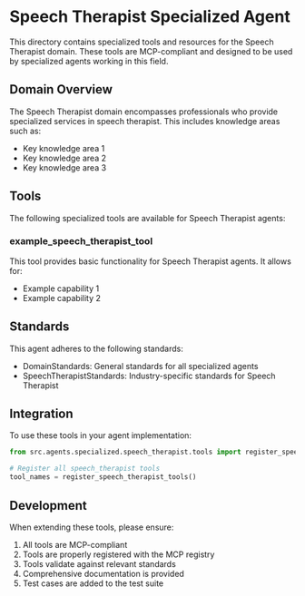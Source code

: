 # Speech Therapist Specialized Agent

This directory contains specialized tools and resources for the Speech Therapist domain. These tools are MCP-compliant and designed to be used by specialized agents working in this field.

## Domain Overview

The Speech Therapist domain encompasses professionals who provide specialized services in speech therapist. This includes knowledge areas such as:

- Key knowledge area 1
- Key knowledge area 2
- Key knowledge area 3

## Tools

The following specialized tools are available for Speech Therapist agents:

### example_speech_therapist_tool

This tool provides basic functionality for Speech Therapist agents. It allows for:

- Example capability 1
- Example capability 2

## Standards

This agent adheres to the following standards:

- DomainStandards: General standards for all specialized agents
- SpeechTherapistStandards: Industry-specific standards for Speech Therapist

## Integration

To use these tools in your agent implementation:

```python
from src.agents.specialized.speech_therapist.tools import register_speech_therapist_tools

# Register all speech_therapist tools
tool_names = register_speech_therapist_tools()
```

## Development

When extending these tools, please ensure:

1. All tools are MCP-compliant
2. Tools are properly registered with the MCP registry
3. Tools validate against relevant standards
4. Comprehensive documentation is provided
5. Test cases are added to the test suite

